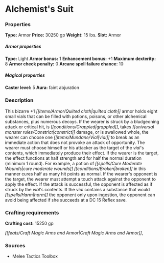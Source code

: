 ﻿---
Title: "Alchemist's Suit"
Type: "Armor"
Price: "30250 gp"
Weight: "15 lbs."
Slot: "Armor"
Armor properties Type: "Light"
Armor bonus: "1"
Enhancement bonus: "+1"
Maximum dexterity: "8"
Armor check penalty: "0"
Arcane spell failure chance: "10"
Caster level: "5"
Aura: "faint abjuration"
Description: |
  "This bizarre _+1 quilted cloth_ _armor_ holds eight small vials that can be filled with potions, poisons, or other alchemical substances, plus numerous decoys. If the wearer is struck by a bludgeoning attack or critical hit, is grappled, takes constrict damage, or is swallowed whole, the wearer can choose one vial to break as an immediate action that does not provoke an attack of opportunity. The wearer must choose himself or his attacker as the target of the vial's contents, which immediately produce their effect. If the wearer is the target, the effect functions at half strength and for half the normal duration (minimum 1 round). For example, a _potion of cure moderate wounds_ broken in this manner cures half as many hit points as normal. If the wearer's opponent is the target, the wearer must attempt a touch attack against the opponent to apply the effect. If the attack is successful, the opponent is affected as if struck by the vial's contents. If the vial contains a substance that would harm the opponent only upon ingestion, the opponent can avoid being affected if she succeeds at a DC 15 Reflex save."
Crafting cost: "15250 gp"
Sources: "['Melee Tactics Toolbox']"
---

# Alchemist's Suit

### Properties

**Type:** Armor **Price:** 30250 gp **Weight:** 15 lbs. **Slot:** Armor

##### Armor properties

**Type:** Light **Armor bonus:** 1 **Enhancement bonus:** +1 **Maximum dexterity:** 8 **Armor check penalty:** 0 **Arcane spell failure chance:** 10

##### Magical properties

**Caster level:** 5 **Aura:** faint abjuration

### Description

This bizarre +1 _[[items/Armor/Quilted cloth|quilted cloth]]_ armor holds eight small vials that can be filled with potions, poisons, or other alchemical substances, plus numerous decoys. If the wearer is struck by a bludgeoning attack or critical hit, is _[[conditions/Grappled|grappled]]_, takes _[[universal monster rules/Constrict|constrict]]_ damage, or is swallowed whole, the wearer can choose one _[[items/Mundane/Vial|vial]]_ to break as an immediate action that does not provoke an attack of opportunity. The wearer must choose himself or his attacker as the target of the _vial_'s contents, which immediately produce their effect. If the wearer is the target, the effect functions at half strength and for half the normal duration (minimum 1 round). For example, a potion of _[[spells/Cure Moderate Wounds|cure moderate wounds]]_ _[[conditions/Broken|broken]]_ in this manner cures half as many hit points as normal. If the wearer's opponent is the target, the wearer must attempt a touch attack against the opponent to apply the effect. If the attack is successful, the opponent is affected as if struck by the _vial_'s contents. If the _vial_ contains a substance that would _[[spells/Harm|harm]]_ the opponent only upon ingestion, the opponent can avoid being affected if she succeeds at a DC 15 Reflex save.

### Crafting requirements

**Crafting cost:** 15250 gp

_[[feats/Craft Magic Arms and Armor|Craft Magic Arms and Armor]]_,

### Sources

* Melee Tactics Toolbox